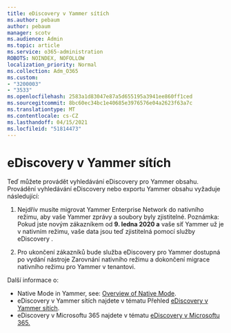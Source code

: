 ```yaml
---
title: eDiscovery v Yammer sítích
ms.author: pebaum
author: pebaum
manager: scotv
ms.audience: Admin
ms.topic: article
ms.service: o365-administration
ROBOTS: NOINDEX, NOFOLLOW
localization_priority: Normal
ms.collection: Adm_O365
ms.custom:
- "3200003"
- "3533"
ms.openlocfilehash: 2583a1d83047e87a5d655195a3941ee860ff1ced
ms.sourcegitcommit: 8bc60ec34bc1e40685e3976576e04a2623f63a7c
ms.translationtype: MT
ms.contentlocale: cs-CZ
ms.lasthandoff: 04/15/2021
ms.locfileid: "51814473"
---
```

# <a name="ediscovery-in-yammer-networks"></a>eDiscovery v Yammer sítích

Teď můžete provádět vyhledávání eDiscovery pro Yammer obsahu.  Provádění vyhledávání eDiscovery nebo exportu Yammer obsahu vyžaduje následující:

1. Nejdřív musíte migrovat Yammer Enterprise Network do nativního režimu, aby vaše Yammer zprávy a soubory byly zjistitelné. Poznámka: Pokud jste novým zákazníkem od **9. ledna 2020 a** vaše síť Yammer už je v nativním režimu, vaše data jsou teď zjistitelná pomocí služby eDiscovery .

2. Pro ukončení zákazníků bude služba eDiscovery pro Yammer dostupná po vydání nástroje Zarovnání nativního režimu a dokončení migrace nativního režimu pro Yammer v tenantovi.

Další informace o:

- Native Mode in Yammer, see: [Overview of Native Mode](https://docs.microsoft.com/yammer/configure-your-yammer-network/overview-native-mode).
- eDiscovery v Yammer sítích najdete v tématu Přehled [eDiscovery v Yammer sítích](https://docs.microsoft.com/yammer/manage-security-and-compliance/overview-of-ediscovery).
- eDiscovery v Microsoftu 365 najdete v tématu [eDiscovery v Microsoftu 365.](https://docs.microsoft.com/microsoft-365/compliance/ediscovery)
